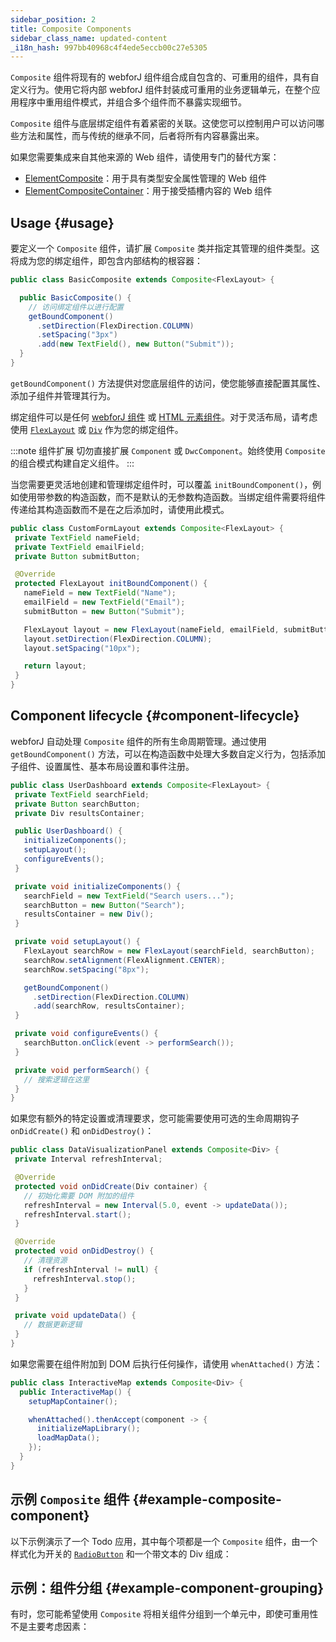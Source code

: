 ```yaml
---
sidebar_position: 2
title: Composite Components
sidebar_class_name: updated-content
_i18n_hash: 997bb40968c4f4ede5eccb00c27e5305
---
```

<DocChip chip='since' label='23.06' />
<JavadocLink type="foundation" location="com/webforj/component/Composite" top='true'/>

`Composite` 组件将现有的 webforJ 组件组合成自包含的、可重用的组件，具有自定义行为。使用它将内部 webforJ 组件封装成可重用的业务逻辑单元，在整个应用程序中重用组件模式，并组合多个组件而不暴露实现细节。

`Composite` 组件与底层绑定组件有着紧密的关联。这使您可以控制用户可以访问哪些方法和属性，而与传统的继承不同，后者将所有内容暴露出来。

如果您需要集成来自其他来源的 Web 组件，请使用专门的替代方案：

- [ElementComposite](https://javadoc.io/doc/com.webforj/webforj-foundation/latest/com/webforj/component/element/ElementComposite.html)：用于具有类型安全属性管理的 Web 组件
- [ElementCompositeContainer](https://javadoc.io/doc/com.webforj/webforj-foundation/latest/com/webforj/component/element/ElementCompositeContainer.html)：用于接受插槽内容的 Web 组件

## Usage {#usage}

要定义一个 `Composite` 组件，请扩展 `Composite` 类并指定其管理的组件类型。这将成为您的绑定组件，即包含内部结构的根容器：

```java title="BasicComposite.java"
public class BasicComposite extends Composite<FlexLayout> {

  public BasicComposite() {
    // 访问绑定组件以进行配置
    getBoundComponent()
      .setDirection(FlexDirection.COLUMN)
      .setSpacing("3px")
      .add(new TextField(), new Button("Submit"));
  }
}
```

`getBoundComponent()` 方法提供对您底层组件的访问，使您能够直接配置其属性、添加子组件并管理其行为。

绑定组件可以是任何 [webforJ 组件](../components/overview) 或 [HTML 元素组件](/docs/building-ui/web-components/html-elements)。对于灵活布局，请考虑使用 [`FlexLayout`](../components/flex-layout) 或 [`Div`](https://javadoc.io/doc/com.webforj/webforj-foundation/latest/com/webforj/component/html/elements/Div.html) 作为您的绑定组件。

:::note 组件扩展
切勿直接扩展 `Component` 或 `DwcComponent`。始终使用 `Composite` 的组合模式构建自定义组件。
:::

当您需要更灵活地创建和管理绑定组件时，可以覆盖 `initBoundComponent()`，例如使用带参数的构造函数，而不是默认的无参数构造函数。当绑定组件需要将组件传递给其构造函数而不是在之后添加时，请使用此模式。

```java title="CustomFormLayout.java"
public class CustomFormLayout extends Composite<FlexLayout> {
 private TextField nameField;
 private TextField emailField;
 private Button submitButton;

 @Override
 protected FlexLayout initBoundComponent() {
   nameField = new TextField("Name");
   emailField = new TextField("Email");
   submitButton = new Button("Submit");

   FlexLayout layout = new FlexLayout(nameField, emailField, submitButton);
   layout.setDirection(FlexDirection.COLUMN);
   layout.setSpacing("10px");

   return layout;
 }
}
```

## Component lifecycle {#component-lifecycle}

webforJ 自动处理 `Composite` 组件的所有生命周期管理。通过使用 `getBoundComponent()` 方法，可以在构造函数中处理大多数自定义行为，包括添加子组件、设置属性、基本布局设置和事件注册。

```java
public class UserDashboard extends Composite<FlexLayout> {
 private TextField searchField;
 private Button searchButton;
 private Div resultsContainer;

 public UserDashboard() {
   initializeComponents();
   setupLayout();
   configureEvents();
 }

 private void initializeComponents() {
   searchField = new TextField("Search users...");
   searchButton = new Button("Search");
   resultsContainer = new Div();
 }

 private void setupLayout() {
   FlexLayout searchRow = new FlexLayout(searchField, searchButton);
   searchRow.setAlignment(FlexAlignment.CENTER);
   searchRow.setSpacing("8px");

   getBoundComponent()
     .setDirection(FlexDirection.COLUMN)
     .add(searchRow, resultsContainer);
 }

 private void configureEvents() {
   searchButton.onClick(event -> performSearch());
 }

 private void performSearch() {
   // 搜索逻辑在这里
 }
}
```

如果您有额外的特定设置或清理要求，您可能需要使用可选的生命周期钩子 `onDidCreate()` 和 `onDidDestroy()`：

```java
public class DataVisualizationPanel extends Composite<Div> {
 private Interval refreshInterval;

 @Override
 protected void onDidCreate(Div container) {
   // 初始化需要 DOM 附加的组件
   refreshInterval = new Interval(5.0, event -> updateData());
   refreshInterval.start();
 }

 @Override
 protected void onDidDestroy() {
   // 清理资源
   if (refreshInterval != null) {
     refreshInterval.stop();
   }
 }

 private void updateData() {
   // 数据更新逻辑
 }
}
```

如果您需要在组件附加到 DOM 后执行任何操作，请使用 `whenAttached()` 方法：

```java title="InteractiveMap.java"
public class InteractiveMap extends Composite<Div> {
  public InteractiveMap() {
    setupMapContainer();

    whenAttached().thenAccept(component -> {
      initializeMapLibrary();
      loadMapData();
    });
  }
}
```

## 示例 `Composite` 组件 {#example-composite-component}

以下示例演示了一个 Todo 应用，其中每个项都是一个 `Composite` 组件，由一个样式化为开关的 [`RadioButton`](../components/radiobutton) 和一个带文本的 Div 组成：

<ComponentDemo 
path='/webforj/composite?' 
cssURL='https://raw.githubusercontent.com/webforj/webforj-documentation/main/src/main/resources/static/composite/composite.css'
javaE='https://raw.githubusercontent.com/webforj/webforj-documentation/refs/heads/main/src/main/java/com/webforj/samples/views/composite/CompositeView.java'
height='500px'
/>

## 示例：组件分组 {#example-component-grouping}

有时，您可能希望使用 `Composite` 将相关组件分组到一个单元中，即使可重用性不是主要考虑因素：

<ComponentDemo
path='/webforj/analyticscardcomposite?'
cssURL='https://raw.githubusercontent.com/webforj/webforj-documentation/main/src/main/resources/static/composite/analyticscomposite.css'
javaE='https://raw.githubusercontent.com/webforj/webforj-documentation/refs/heads/main/src/main/java/com/webforj/samples/views/composite/AnalyticsCardCompositeView.java'
height='500px'
/>

